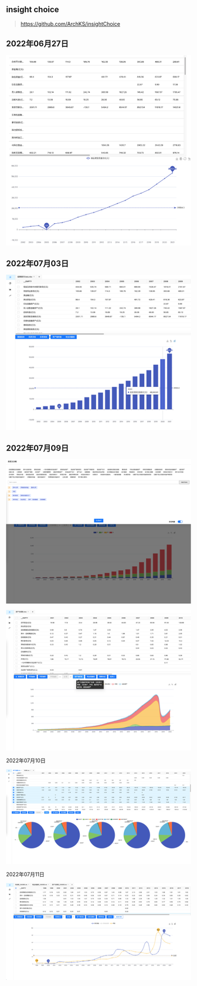 ## insight choice

> https://github.com/ArchKS/insightChoice



## 2022年06月27日

![](./img/image-20220625180940297.png)









## 2022年07月03日

![](./img/iShot_2022-07-03_22.37.50.png)





## 2022年07月09日

![image-20220709224101405](img/image-20220709224101405.png)

![image-20220709224127160](img/image-20220709224127160.png)





2022年07月10日

![image-20220710103008142](img/image-20220710103008142.png)









2022年07月11日

![iShot_2022-07-11_12.52.31](img/iShot_2022-07-11_12.52.31.png)







